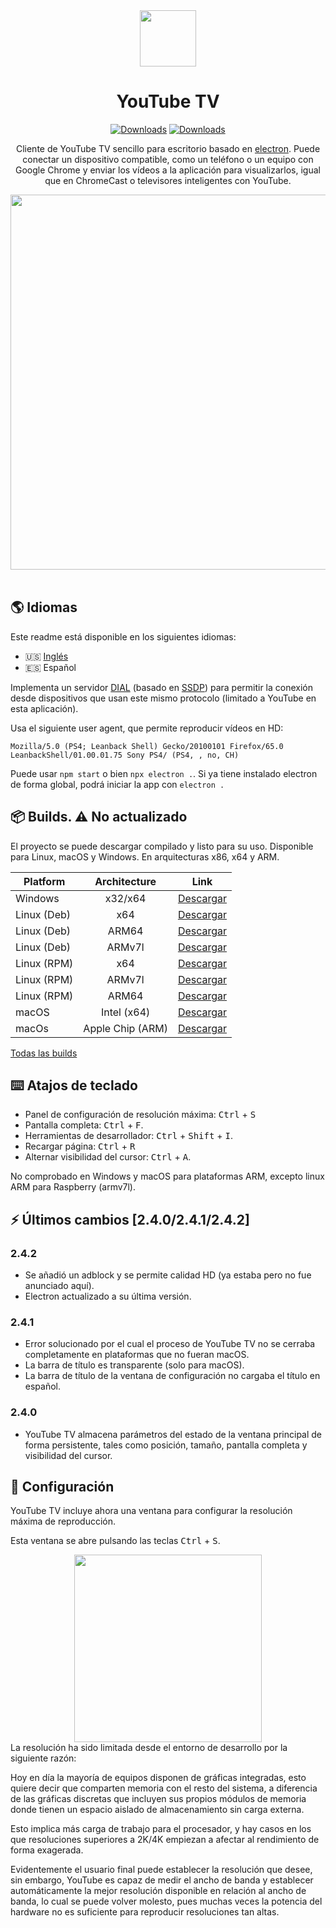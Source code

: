 <div align="center">
<img src="./build/icon.png" width=90px>

# **YouTube TV**
[![Downloads](https://img.shields.io/github/downloads/marcosrg9/YouTubeTV/total.svg?color=FF0000&label=Total%20downloads)](https://github.com/marcosrg9/YouTubeTV/releases/)
[![Downloads](https://img.shields.io/github/downloads/marcosrg9/YouTubeTV/v2.4.1/total.svg?color=blue&label=2.4.1%20Downloads)](https://github.com/marcosrg9/YouTubeTV/releases/tag/v2.4.1)

Cliente de YouTube TV sencillo para escritorio basado en [electron](https://www.electronjs.org/). Puede conectar un dispositivo compatible, como un teléfono o un equipo con Google Chrome y enviar los vídeos a la aplicación para visualizarlos, igual que en ChromeCast o televisores inteligentes con YouTube.

<img src="./readme/demo_player.png" width="600px">

</div><br>

## 🌎 Idiomas

Este readme está disponible en los siguientes idiomas:

- 🇺🇸 [Inglés](./README.md)
- 🇪🇸 Español

Implementa un servidor [DIAL](https://en.wikipedia.org/wiki/Discovery_and_Launch) (basado en [SSDP](https://en.wikipedia.org/wiki/Simple_Service_Discovery_Protocol)) para permitir la conexión desde dispositivos que usan este mismo protocolo (limitado a YouTube en esta aplicación).

Usa el siguiente user agent, que permite reproducir vídeos en HD:
```
Mozilla/5.0 (PS4; Leanback Shell) Gecko/20100101 Firefox/65.0 LeanbackShell/01.00.01.75 Sony PS4/ (PS4, , no, CH)
```

Puede usar ```npm start``` o bien ```npx electron .```.
Si ya tiene instalado electron de forma global, podrá iniciar la app con ```electron .```

## 📦 Builds. ⚠️ No actualizado
El proyecto se puede descargar compilado y listo para su uso. Disponible para Linux, macOS y Windows. En arquitecturas x86, x64 y ARM.

| Platform      |   Architecture   |  Link  |
|---------------|:----------------:|:------:|
| Windows       | x32/x64          | [Descargar](https://github.com/marcosrg9/YouTubeTV/releases/download/v2.4.1/YouTube_TV-2.4.1.exe) |
| Linux (Deb)   | x64              | [Descargar](https://github.com/marcosrg9/YouTubeTV/releases/download/v2.4.1/YouTube_TV-2.4.1-amd64.deb) |
| Linux (Deb)   | ARM64            | [Descargar](https://github.com/marcosrg9/YouTubeTV/releases/download/v2.4.1/YouTube_TV-2.4.1-arm64.deb) |
| Linux (Deb)   | ARMv7l           | [Descargar](https://github.com/marcosrg9/YouTubeTV/releases/download/v2.4.1/YouTube_TV-2.4.1-armv7l.deb) |
| Linux (RPM)   | x64              | [Descargar](https://github.com/marcosrg9/YouTubeTV/releases/download/v2.4.1/YouTube_TV-2.4.1-x86_64.rpm) |
| Linux (RPM)   | ARMv7l           | [Descargar](https://github.com/marcosrg9/YouTubeTV/releases/download/v2.4.1/YouTube_TV-2.4.1-armv7l.rpm) |
| Linux (RPM)   | ARM64            | [Descargar](https://github.com/marcosrg9/YouTubeTV/releases/download/v2.4.1/YouTube_TV-2.4.1-aarch64.rpm) |
| macOS         | Intel (x64)      | [Descargar](https://github.com/marcosrg9/YouTubeTV/releases/download/v2.4.1/YouTube_TV-2.4.1.dmg) |
| macOs         | Apple Chip (ARM) | [Descargar](https://github.com/marcosrg9/YouTubeTV/releases/download/v2.4.1/YouTube_TV-2.4.1-arm64.dmg) |

[Todas las builds](https://github.com/marcosrg9/YouTubeTV/releases/latest)

## ⌨️ Atajos de teclado
- Panel de configuración de resolución máxima: <kbd>Ctrl</kbd> + <kbd>S</kbd>
- Pantalla completa: <kbd>Ctrl</kbd> + <kbd>F</kbd>.
- Herramientas de desarrollador: <kbd>Ctrl</kbd> + <kbd>Shift</kbd> + <kbd>I</kbd>.
- Recargar página: <kbd>Ctrl</kbd> + <kbd>R</kbd>
- Alternar visibilidad del cursor: <kbd>Ctrl</kbd> + <kbd>A</kbd>.


No comprobado en Windows y macOS para plataformas ARM, excepto linux ARM para Raspberry (armv7l). 

## ⚡️ Últimos cambios [2.4.0/2.4.1/2.4.2]
### **2.4.2**
- Se añadió un adblock y se permite calidad HD (ya estaba pero no fue anunciado aquí).
- Electron actualizado a su última versión.
### **2.4.1**
- Error solucionado por el cual el proceso de YouTube TV no se cerraba completamente en plataformas que no fueran macOS.
- La barra de título es transparente (solo para macOS).
- La barra de título de la ventana de configuración no cargaba el título en español.
### **2.4.0**
- YouTube TV almacena parámetros del estado de la ventana principal de forma persistente, tales como posición, tamaño, pantalla completa y visibilidad del cursor.

## 🔧 Configuración

YouTube TV incluye ahora una ventana para configurar la resolución máxima de reproducción.

Esta ventana se abre pulsando las teclas <kbd>Ctrl</kbd> + <kbd>S</kbd>.
<div align="center">
<img src="./readme/settings.png" width="300">
</div>
La resolución ha sido limitada desde el entorno de desarrollo por la siguiente razón:

Hoy en día la mayoría de equipos disponen de gráficas integradas, esto quiere decir que comparten memoria con el resto del sistema, a diferencia de las gráficas discretas que incluyen sus propios módulos de memoria donde tienen un espacio aislado de almacenamiento sin carga externa.

Esto implica más carga de trabajo para el procesador, y hay casos en los que resoluciones superiores a 2K/4K empiezan a afectar al rendimiento de forma exagerada.

Evidentemente el usuario final puede establecer la resolución que desee, sin embargo, YouTube es capaz de medir el ancho de banda y establecer automáticamente la mejor resolución disponible en relación al ancho de banda, lo cual se puede volver molesto, pues muchas veces la potencia del hardware no es suficiente para reproducir resoluciones tan altas.